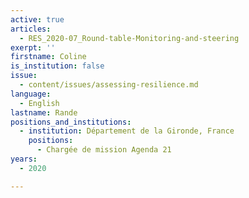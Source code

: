 ```yaml
---
active: true
articles:
  - RES_2020-07_Round-table-Monitoring-and-steering
exerpt: ''
firstname: Coline
is_institution: false
issue:
  - content/issues/assessing-resilience.md
language:
  - English
lastname: Rande
positions_and_institutions:
  - institution: Département de la Gironde, France
    positions:
      - Chargée de mission Agenda 21
years:
  - 2020

---
```

